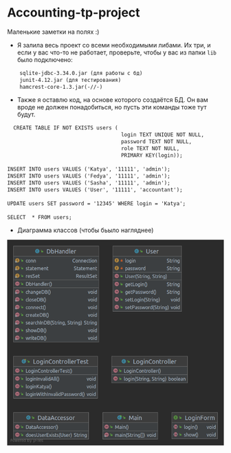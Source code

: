 # Accounting-tp-project

Маленькие заметки на полях :)

 + Я залила весь проект со всеми необходимыми либами. Их три, и если у вас что-то не работает, проверьте, чтобы у вас из папки `lib` было подключено:
```
    sqlite-jdbc-3.34.0.jar (для работы с бд)
    junit-4.12.jar (для тестирования)
    hamcrest-core-1.3.jar(-//-)
```

+ Также я оставлю код, на основе которого создаётся БД. Он вам вроде не должен понадобиться, но пусть эти команды тоже тут будут.
```
  CREATE TABLE IF NOT EXISTS users (
                                     login TEXT UNIQUE NOT NULL,
                                     password TEXT NOT NULL,
                                     role TEXT NOT NULL,
                                     PRIMARY KEY(login));

INSERT INTO users VALUES ('Katya', '11111', 'admin');
INSERT INTO users VALUES ('Fedya', '11111', 'admin');
INSERT INTO users VALUES ('Sasha', '11111', 'admin');
INSERT INTO users VALUES ('User', '11111', 'accountant');

UPDATE users SET password = '12345' WHERE login = 'Katya';

SELECT  * FROM users;
```

+ Диаграмма классов (чтобы бьыло нагляднее)


![diagram](https://github.com/Kat-ies/Accounting-tp-project/blob/backend/diagram.png)
